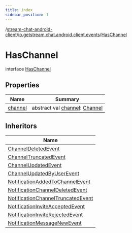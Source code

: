 ```yaml
---
title: index
sidebar_position: 1
---
```

/[stream-chat-android-client](../../index.md)/[io.getstream.chat.android.client.events](../index.md)/[HasChannel](index.md)  
  
  
  
# HasChannel  
interface [HasChannel](index.md)  
  
## Properties  
  
|  Name |  Summary | 
|---|---|
| <a name="io.getstream.chat.android.client.events/HasChannel/channel/#/PointingToDeclaration/"></a>[channel](channel.md)| <a name="io.getstream.chat.android.client.events/HasChannel/channel/#/PointingToDeclaration/"></a>abstract val [channel](channel.md): [Channel](../../io.getstream.chat.android.client.models/Channel/index.md)|
  
  
## Inheritors  
  
|  Name | 
|---|
| <a name="io.getstream.chat.android.client.events/ChannelDeletedEvent///PointingToDeclaration/"></a>[ChannelDeletedEvent](../ChannelDeletedEvent/index.md)|
| <a name="io.getstream.chat.android.client.events/ChannelTruncatedEvent///PointingToDeclaration/"></a>[ChannelTruncatedEvent](../ChannelTruncatedEvent/index.md)|
| <a name="io.getstream.chat.android.client.events/ChannelUpdatedEvent///PointingToDeclaration/"></a>[ChannelUpdatedEvent](../ChannelUpdatedEvent/index.md)|
| <a name="io.getstream.chat.android.client.events/ChannelUpdatedByUserEvent///PointingToDeclaration/"></a>[ChannelUpdatedByUserEvent](../ChannelUpdatedByUserEvent/index.md)|
| <a name="io.getstream.chat.android.client.events/NotificationAddedToChannelEvent///PointingToDeclaration/"></a>[NotificationAddedToChannelEvent](../NotificationAddedToChannelEvent/index.md)|
| <a name="io.getstream.chat.android.client.events/NotificationChannelDeletedEvent///PointingToDeclaration/"></a>[NotificationChannelDeletedEvent](../NotificationChannelDeletedEvent/index.md)|
| <a name="io.getstream.chat.android.client.events/NotificationChannelTruncatedEvent///PointingToDeclaration/"></a>[NotificationChannelTruncatedEvent](../NotificationChannelTruncatedEvent/index.md)|
| <a name="io.getstream.chat.android.client.events/NotificationInviteAcceptedEvent///PointingToDeclaration/"></a>[NotificationInviteAcceptedEvent](../NotificationInviteAcceptedEvent/index.md)|
| <a name="io.getstream.chat.android.client.events/NotificationInviteRejectedEvent///PointingToDeclaration/"></a>[NotificationInviteRejectedEvent](../NotificationInviteRejectedEvent/index.md)|
| <a name="io.getstream.chat.android.client.events/NotificationMessageNewEvent///PointingToDeclaration/"></a>[NotificationMessageNewEvent](../NotificationMessageNewEvent/index.md)|


